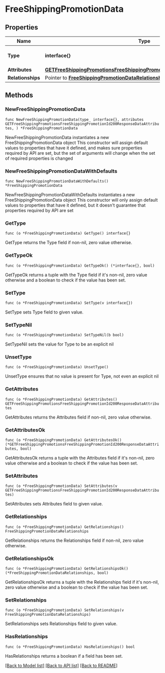 # FreeShippingPromotionData

## Properties

Name | Type | Description | Notes
------------ | ------------- | ------------- | -------------
**Type** | **interface{}** | The resource&#39;s type | 
**Attributes** | [**GETFreeShippingPromotionsFreeShippingPromotionId200ResponseDataAttributes**](GETFreeShippingPromotionsFreeShippingPromotionId200ResponseDataAttributes.md) |  | 
**Relationships** | Pointer to [**FreeShippingPromotionDataRelationships**](FreeShippingPromotionDataRelationships.md) |  | [optional] 

## Methods

### NewFreeShippingPromotionData

`func NewFreeShippingPromotionData(type_ interface{}, attributes GETFreeShippingPromotionsFreeShippingPromotionId200ResponseDataAttributes, ) *FreeShippingPromotionData`

NewFreeShippingPromotionData instantiates a new FreeShippingPromotionData object
This constructor will assign default values to properties that have it defined,
and makes sure properties required by API are set, but the set of arguments
will change when the set of required properties is changed

### NewFreeShippingPromotionDataWithDefaults

`func NewFreeShippingPromotionDataWithDefaults() *FreeShippingPromotionData`

NewFreeShippingPromotionDataWithDefaults instantiates a new FreeShippingPromotionData object
This constructor will only assign default values to properties that have it defined,
but it doesn't guarantee that properties required by API are set

### GetType

`func (o *FreeShippingPromotionData) GetType() interface{}`

GetType returns the Type field if non-nil, zero value otherwise.

### GetTypeOk

`func (o *FreeShippingPromotionData) GetTypeOk() (*interface{}, bool)`

GetTypeOk returns a tuple with the Type field if it's non-nil, zero value otherwise
and a boolean to check if the value has been set.

### SetType

`func (o *FreeShippingPromotionData) SetType(v interface{})`

SetType sets Type field to given value.


### SetTypeNil

`func (o *FreeShippingPromotionData) SetTypeNil(b bool)`

 SetTypeNil sets the value for Type to be an explicit nil

### UnsetType
`func (o *FreeShippingPromotionData) UnsetType()`

UnsetType ensures that no value is present for Type, not even an explicit nil
### GetAttributes

`func (o *FreeShippingPromotionData) GetAttributes() GETFreeShippingPromotionsFreeShippingPromotionId200ResponseDataAttributes`

GetAttributes returns the Attributes field if non-nil, zero value otherwise.

### GetAttributesOk

`func (o *FreeShippingPromotionData) GetAttributesOk() (*GETFreeShippingPromotionsFreeShippingPromotionId200ResponseDataAttributes, bool)`

GetAttributesOk returns a tuple with the Attributes field if it's non-nil, zero value otherwise
and a boolean to check if the value has been set.

### SetAttributes

`func (o *FreeShippingPromotionData) SetAttributes(v GETFreeShippingPromotionsFreeShippingPromotionId200ResponseDataAttributes)`

SetAttributes sets Attributes field to given value.


### GetRelationships

`func (o *FreeShippingPromotionData) GetRelationships() FreeShippingPromotionDataRelationships`

GetRelationships returns the Relationships field if non-nil, zero value otherwise.

### GetRelationshipsOk

`func (o *FreeShippingPromotionData) GetRelationshipsOk() (*FreeShippingPromotionDataRelationships, bool)`

GetRelationshipsOk returns a tuple with the Relationships field if it's non-nil, zero value otherwise
and a boolean to check if the value has been set.

### SetRelationships

`func (o *FreeShippingPromotionData) SetRelationships(v FreeShippingPromotionDataRelationships)`

SetRelationships sets Relationships field to given value.

### HasRelationships

`func (o *FreeShippingPromotionData) HasRelationships() bool`

HasRelationships returns a boolean if a field has been set.


[[Back to Model list]](../README.md#documentation-for-models) [[Back to API list]](../README.md#documentation-for-api-endpoints) [[Back to README]](../README.md)


